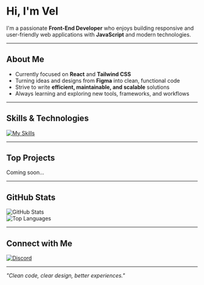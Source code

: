 # Hi, I'm Vel

I'm a passionate **Front-End Developer** who enjoys building responsive and user-friendly web applications with **JavaScript** and modern technologies.  

---

## About Me  

- Currently focused on **React** and **Tailwind CSS**  
- Turning ideas and designs from **Figma** into clean, functional code  
- Strive to write **efficient, maintainable, and scalable** solutions  
- Always learning and exploring new tools, frameworks, and workflows  

---

## Skills & Technologies  

[![My Skills](https://skillicons.dev/icons?i=html,css,scss,javascript,react,tailwind,figma,cpp,python)](https://skillicons.dev)  

---

## Top Projects  

Coming soon...  

---

## GitHub Stats  

![GitHub Stats](https://github-readme-stats.vercel.app/api?username=vellpy&show_icons=true&theme=radical)  
![Top Languages](https://github-readme-stats.vercel.app/api/top-langs/?username=vellpy&layout=compact&theme=radical)  

---

## Connect with Me  

[![Discord](https://skillicons.dev/icons?i=discord)](https://discord.com/users/1270223423594954777)  

---

*"Clean code, clear design, better experiences."*
